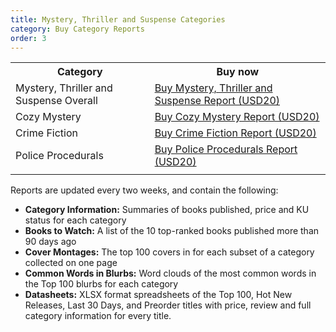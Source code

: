 ```yaml
---
title: Mystery, Thriller and Suspense Categories
category: Buy Category Reports
order: 3
---
```


<table>
  <tr>
    <th>Category</th>
    <th>Buy now</th>
  </tr>
  <tr>
    <td>Mystery, Thriller and Suspense Overall</td>
    <td><script src="https://gumroad.com/js/gumroad.js"></script>
<a class="gumroad-button" href="https://gum.co/157305011" target="_blank">Buy Mystery, Thriller and Suspense Report (USD20)</a></td>
  </tr>
  <tr>
    <td>Cozy Mystery</td>
    <td><script src="https://gumroad.com/js/gumroad.js"></script>
<a class="gumroad-button" href="https://gum.co/6190476011
" target="_blank">Buy Cozy Mystery Report (USD20)</a></td>
  </tr>
  <tr>
    <td>Crime Fiction</td>
    <td><script src="https://gumroad.com/js/gumroad.js"></script>
<a class="gumroad-button" href="https://gum.co/6361460011" target="_blank">Buy Crime Fiction Report (USD20)</a></td>
  </tr>
  <tr>
    <td>Police Procedurals</td>
    <td><script src="https://gumroad.com/js/gumroad.js"></script>
<a class="gumroad-button" href="https://gum.co/157318011" target="_blank">Buy Police Procedurals Report (USD20)</a></td>
  </tr>
  <tr>
    <td></td>
    <td></td>
  </tr>
</table>

Reports are updated every two weeks, and contain the following:

- **Category Information:** Summaries of books published, price and KU status for each category
- **Books to Watch:** A list of the 10 top-ranked books published more than 90 days ago
- **Cover Montages:** The top 100 covers in for each subset of a category collected on one page
- **Common Words in Blurbs:** Word clouds of the most common words in the Top 100 blurbs for each category
- **Datasheets:** XLSX format spreadsheets of the Top 100, Hot New Releases, Last 30 Days, and Preorder titles with price, review and full category information for every title.